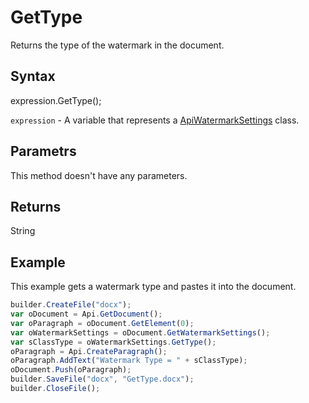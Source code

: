 # GetType

Returns the type of the watermark in the document.

## Syntax

expression.GetType();

`expression` - A variable that represents a [ApiWatermarkSettings](../ApiWatermarkSettings.md) class.

## Parametrs

This method doesn't have any parameters.

## Returns

String

## Example

This example gets a watermark type and pastes it into the document.

```javascript
builder.CreateFile("docx");
var oDocument = Api.GetDocument();
var oParagraph = oDocument.GetElement(0);
var oWatermarkSettings = oDocument.GetWatermarkSettings();
var sClassType = oWatermarkSettings.GetType();
oParagraph = Api.CreateParagraph();
oParagraph.AddText("Watermark Type = " + sClassType);
oDocument.Push(oParagraph);
builder.SaveFile("docx", "GetType.docx");
builder.CloseFile();
```